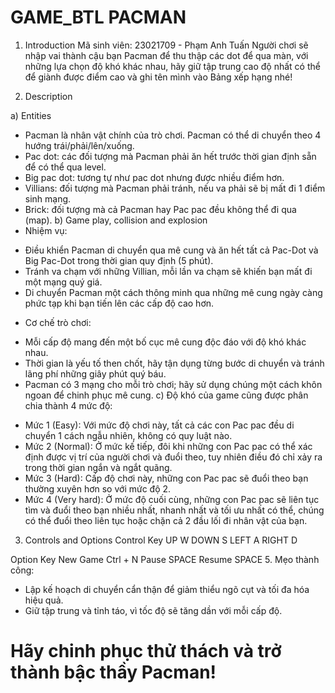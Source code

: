 # GAME_BTL PACMAN
1. Introduction
Mã sinh viên: 23021709 - Phạm Anh Tuấn
Người chơi sẽ nhập vai thành cậu bạn Pacman để thu thập các dot để qua màn, với những lựa chọn độ khó khác nhau, hãy giữ tập trung cao độ nhất có thể để giành được điểm cao và ghi tên mình vào Bảng xếp hạng nhé!

2. Description

a) Entities
 - Pacman là nhân vật chính của trò chơi. Pacman có thể di chuyển theo 4 hướng trái/phải/lên/xuống.
 - Pac dot: các đối tượng mà Pacman phải ăn hết trước thời gian định sẵn để có thể qua level.
 - Big pac dot: tương tự như pac dot nhưng được nhiều điểm hơn.
 - Villians: đối tượng mà Pacman phải tránh, nếu va phải sẽ bị mất đi 1 điểm sinh mạng.
 - Brick: đối tượng mà cả Pacman hay Pac pac đều không thể đi qua (map).
b) Game play, collision and explosion
- Nhiệm vụ:
+ Điều khiển Pacman di chuyển qua mê cung và ăn hết tất cả Pac-Dot và Big Pac-Dot trong thời gian quy định (5 phút).
+ Tránh va chạm với những Villian, mỗi lần va chạm sẽ khiến bạn mất đi một mạng quý giá.
+ Di chuyển Pacman một cách thông minh qua những mê cung ngày càng phức tạp khi bạn tiến lên các cấp độ cao hơn.
- Cơ chế trò chơi:
+ Mỗi cấp độ mang đến một bố cục mê cung độc đáo với độ khó khác nhau.
+ Thời gian là yếu tố then chốt, hãy tận dụng từng bước di chuyển và tránh lãng phí những giây phút quý báu.
+ Pacman có 3 mạng cho mỗi trò chơi; hãy sử dụng chúng một cách khôn ngoan để chinh phục mê cung.
c) Độ khó của game cũng được phân chia thành 4 mức độ:
- Mức 1 (Easy): Với mức độ chơi này, tất cả các con Pac pac đều di chuyển 1 cách ngẫu nhiên, không có quy luật nào.
- Mức 2 (Normal): Ở mức kế tiếp, đôi khi những con Pac pac có thể xác định được vị trí của người chơi và đuổi theo, tuy nhiên điều đó chỉ xảy ra trong thời gian ngắn và ngắt quãng.
- Mức 3 (Hard): Cấp độ chơi này, những con Pac pac sẽ đuổi theo bạn thường xuyên hơn so với mức độ 2.
- Mức 4 (Very hard): Ở mức độ cuối cùng, những con Pac pac sẽ liên tục tìm và đuổi theo bạn nhiều nhất, nhanh nhất và tối ưu nhất có thể, chúng có thể đuổi theo liên tục hoặc chặn cả 2 đầu lối đi nhân vật của bạn.
3. Controls and Options
Control	Key
UP	   W
DOWN	 S
LEFT	 A
RIGHT	D

Option	Key
New Game	Ctrl + N
Pause	   SPACE
Resume	  SPACE
5. Mẹo thành công:
- Lập kế hoạch di chuyển cẩn thận để giảm thiểu ngõ cụt và tối đa hóa hiệu quả.
- Giữ tập trung và tỉnh táo, vì tốc độ sẽ tăng dần với mỗi cấp độ.
# Hãy chinh phục thử thách và trở thành bậc thầy Pacman!
